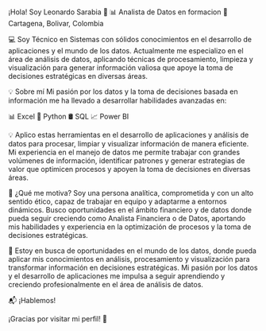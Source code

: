 ¡Hola! Soy Leonardo Sarabia 👋
📊 Analista de Datos en formacion 
📍 Cartagena, Bolivar, Colombia


💻 Soy Técnico en Sistemas con sólidos conocimientos en el desarrollo de aplicaciones y el mundo de los datos. Actualmente me especializo en el área de análisis de datos, aplicando técnicas de procesamiento, limpieza y visualización para generar información valiosa que apoye la toma de decisiones estratégicas en diversas áreas.

💡 Sobre mí
Mi pasión por los datos y la toma de decisiones basada en información me ha llevado a desarrollar habilidades avanzadas en:

📊 Excel
🐍 Python
🛢 SQL
📈 Power BI

💡 Aplico estas herramientas en el desarrollo de aplicaciones y análisis de datos para procesar, limpiar y visualizar información de manera eficiente. Mi experiencia en el manejo de datos me permite trabajar con grandes volúmenes de información, identificar patrones y generar estrategias de valor que optimicen procesos y apoyen la toma de decisiones en diversas áreas.

🚀 ¿Qué me motiva?
Soy una persona analítica, comprometida y con un alto sentido ético, capaz de trabajar en equipo y adaptarme a entornos dinámicos. Busco oportunidades en el ámbito financiero y de datos donde pueda seguir creciendo como Analista Financiera o de Datos, aportando mis habilidades y experiencia en la optimización de procesos y la toma de decisiones estratégicas.

🎯 Estoy en busca de oportunidades en el mundo de los datos, donde pueda aplicar mis conocimientos en análisis, procesamiento y visualización para transformar información en decisiones estratégicas. Mi pasión por los datos y el desarrollo de aplicaciones me impulsa a seguir aprendiendo y creciendo profesionalmente en el área de análisis de datos.

📬 ¡Hablemos!


¡Gracias por visitar mi perfil! 🚀
